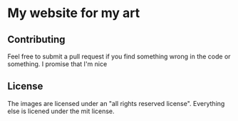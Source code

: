 # My website for my art

## Contributing
Feel free to submit a pull request if you find something wrong in the code or something. I promise that I'm nice

## License
The images are licensed under an "all rights reserved license".
Everything else is licened under the mit license.
